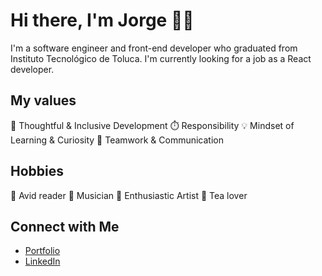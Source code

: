 # Hi there, I'm Jorge 👋🏻

I'm a software engineer and front-end developer who graduated from Instituto Tecnológico de Toluca. I'm currently looking for a job as a React developer. 

## My values

🧠 Thoughtful & Inclusive Development
⏱️ Responsibility 
💡 Mindset of Learning & Curiosity
🙌 Teamwork & Communication



## Hobbies

📖 Avid reader
🎸 Musician 
🎨 Enthusiastic Artist
🍵 Tea lover



## Connect with Me

* [Portfolio](https://jasarabia.vercel.app/)
* [LinkedIn](https://www.linkedin.com/in/jorge-arturo-sarabia/)